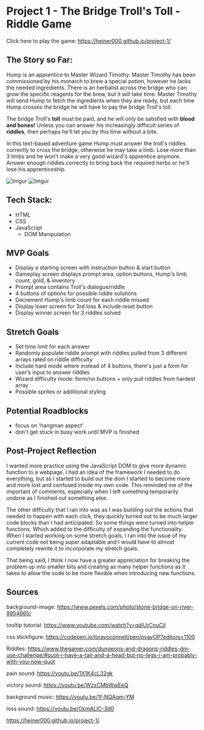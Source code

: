 # Project 1 - The Bridge Troll's Toll - Riddle Game
Click here to play the game:
https://heiner000.github.io/project-1/

## The Story so Far:

Hump is an apprentice to Master Wizard Timothy. Master Timothy has been commissioned by his monarch to brew a special potion, however he lacks the needed ingredients.
There is an herbalist across the bridge who can grow the specific reagents for the brew, but it will take time. Master Timothy will send Hump to fetch the ingredients when they are ready, but each time Hump crosses the bridge he will have to pay the bridge Troll's toll.

The bridge Troll's **toll** must be paid, and he will only be satisfied with **blood and bones!** Unless you can answer his increasingly difficult series of **riddles**, then perhaps he'll let you by this time without a bite.

In this text-based adventure game Hump must answer the troll's riddles correctly to cross the bridge, otherwise he may take a limb. Lose more than 3 limbs and he won't make a very good wizard's apprentice anymore. Answer enough riddles correctly to bring back the required herbs or he'll lose his apprenticeship. 

![Imgur](https://i.imgur.com/lp4xALh.png)
![Imgur](https://i.imgur.com/68IjacZ.png)


## Tech Stack:

+ HTML
+ CSS
+ JavaScript
    + DOM Manipulation

## MVP Goals
+ Display a starting screen with instruction button & start button
+ Gameplay screen displays prompt area, option buttons, Hump's limb count, gold, & inventory
+ Prompt area contains Troll's dialogue/riddle
+ 4 buttons of options for possible riddle solutions
+ Decrement Hump's limb count for each riddle missed
+ Display loser screen for 3rd loss & include reset button
+ Display winner screen for 3 riddles solved

## Stretch Goals
+ Set time limit for each answer
+ Randomly populate riddle prompt with riddles pulled from 3 different arrays rated on riddle difficulty
+ Include hard mode where instead of 4 buttons, there's just a form for user's input to answer riddles
+ Wizard difficulty mode: form/no buttons + only pull riddles from hardest array
+ Possible sprites or additional styling

## Potential Roadblocks
+ focus on 'hangman aspect'
+ don't get stuck in busy work until MVP is finished

## Post-Project Reflection
I wanted more practice using the JavaScript DOM to give more dynamic function to a webpage. I had an idea of the framework I needed to do everything, but as I started to build out the dom I started to become more and more lost and confused inside my own code. This reminded me of the important of comments, especially when I left something temporarily undone as I finished out something else.

The other difficulty that I ran into was as I was building out the actions that needed to happen with each click, they quickly turned out to be much larger code blocks than I had anticipated. So some things were turned into helper functions. Which added to the difficulty of expanding the functionality. When I started working on some stretch goals, I ran into the issue of my current code not being super adaptable and I would have to almost completely rewrite it to incorporate my stretch goals.

That being said, I think I now have a greater appreciation for breaking the problem up into smaller bits and creating as many helper functions as it takes to allow the code to be more flexible when introducing new functions.

## Sources

background-image:
https://www.pexels.com/photo/stone-bridge-on-river-9954665/

tooltip tutorial: 
https://www.youtube.com/watch?v=qdiUrCnuCjI

css stickfigure:
https://codepen.io/lorayoconnell/pen/pyayOP?editors=1100

Riddles:
https://www.thegamer.com/dungeons-and-dragons-riddles-dm-use-challenge/#quot-i-have-a-tail-and-a-head-but-no-legs-i-am-probably-with-you-now-quot

pain sound:
https://youtu.be/1X1K4cL32gk

victory sound:
https://youtu.be/WzxCMbWwEeQ

background music:
https://youtu.be/1f-NQAgm-YM

loss sound:
https://youtu.be/CkmALlC-3d0

https://heiner000.github.io/project-1/